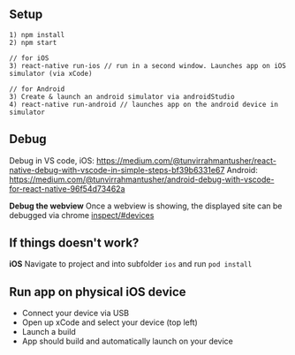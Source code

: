 ## Setup

```
1) npm install
2) npm start

// for iOS
3) react-native run-ios // run in a second window. Launches app on iOS simulator (via xCode)

// for Android
3) Create & launch an android simulator via androidStudio
4) react-native run-android // launches app on the android device in simulator
```

## Debug
Debug in VS code, iOS: https://medium.com/@tunvirrahmantusher/react-native-debug-with-vscode-in-simple-steps-bf39b6331e67
Android: https://medium.com/@tunvirrahmantusher/android-debug-with-vscode-for-react-native-96f54d73462a

**Debug the webview**
Once a webview is showing, the displayed site can be debugged via chrome [inspect/#devices](chrome://inspect/#devices)

## If things doesn't work?

**iOS**
Navigate to project and into subfolder `ios` and run `pod install`

## Run app on physical iOS device

* Connect your device via USB
* Open up xCode and select your device (top left)
* Launch a build
* App should build and automatically launch on your device
